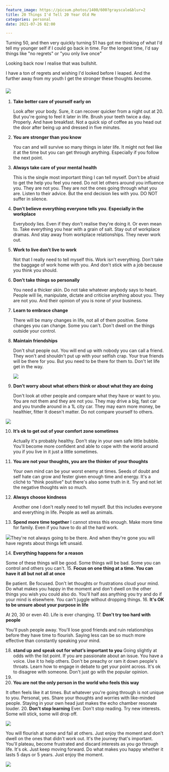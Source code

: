 ```yaml
---
feature_image: https://picsum.photos/1400/600?grayscale&blur=2
title: 20 Things I'd Tell 20 Year Old Me
categories: personal
date: 2021-07-26 02:00

---
```

Turning 50, and then very quickly turning 51 has got me thinking of what I'd tell my younger self if I could go back in time. For the longest time, I'd say things like "no regrets" or "you only live once"

Looking back now I realise that was bullshit.

I have a ton of regrets and wishing I'd looked before I leaped. And the further away from my youth I get the stronger these thoughts become.

### ![](https://res.cloudinary.com/paddysplace/image/upload/v1630102067/20_Things_omnhwt.png)

 1. **Take better care of yourself early on**

    Look after your body. Sure, it can recover quicker from a night out at 20. But you're going to feel it later in life. Brush your teeth twice a day. Properly. And have breakfast. Not a quick sip of coffee as you head out the door after being up and dressed in five minutes.
 2. **You are stronger than you know**

    You can and will survive so many things in later life. It might not feel like it at the time but you can get through anything. Especially if you follow the next point.
 3. **Always take care of your mental health**

    This is the single most important thing I can tell myself. Don't be afraid to get the help you feel you need. Do not let others around you influence you. They are not you. They are not the ones going through what you are. Listen to their advice. But the end decision lies with you. DO NOT suffer in silence.
 4. **Don’t believe everything everyone tells you**. **Especially in the workplace**

    Everybody lies.  Even if they don't realise they're doing it. Or even mean to. Take everything you hear with a grain of salt. Stay out of workplace dramas. And stay away from workplace relationships. They never work out.
 5. **Work to live don’t live to work**

    Not that I really need to tell myself this. Work isn't everything. Don't take the baggage of work home with you. And don't stick with a job because you think you should.
 6. **Don’t take things so personally**

    You need a thicker skin. Do not take whatever anybody says to heart. People will lie, manipulate, dictate and criticise anything about you. They are not you. And their opinion of you is none of your business.
 7. **Learn to embrace change**

    There will be many changes in life, not all of them positive. Some changes you can change. Some you can't. Don't dwell on the things outside your control.
 8. **Maintain friendships**

    Don't shut people out. You will end up with nobody you can call a friend. They won't and shouldn't put up with your selfish crap. Your true friends will be there for you. But you need to be there for them to.  Don't let life get in the way.

    ![](https://res.cloudinary.com/paddysplace/image/upload/v1627250397/blog/undraw/undraw_Social_media_re_w12q_dbdqwh.png)
 9. **Don’t worry about what others think or about what they are doing**

    Don't look at other people and compare what they have or want to you. You are not them and they are not you. They may drive a big, fast car and you trundle around in a 1L city car. They may earn more money, be healthier, fitter It doesn't matter. Do not compare yourself to others.


![](https://res.cloudinary.com/paddysplace/image/upload/v1630105679/blog/20_Things_insta_l1aadf.png)

10. **It’s ok to get out of your comfort zone sometimes**


    Actually it's probably healthy. Don't stay in your own safe little bubble. You'll become more confident and able to cope with the world around you if you live in it just a little sometimes.
11. **You are not your thoughts, you are the thinker of your thoughts**

    Your own mind can be your worst enemy at times. Seeds of doubt and self hate can grow and fester given enough time and energy. It's a cliché to "think positive" but there's also some truth in it. Try and not let the negative thoughts win so much.
12. **Always choose kindness**

    Another one I don't really need to tell myself. But this includes everyone and everything in life. People as well as animals.
13. **Spend more time together** I cannot stress this enough. Make more time for family. Even if you have to do all the hard work.

![](https://res.cloudinary.com/paddysplace/image/upload/v1627250397/blog/undraw/undraw_fatherhood_7i19_hysxfi.png)They're not always going to be there. And when they're gone you will have regrets about things left unsaid.

14. **Everything happens for a reason**

   Some of these things will be good. Some things will be bad. Some you can control and others you can't.
15. **Focus on one thing at a time. You can have it all but not all at once**

   Be patient. Be focused. Don't let thoughts or frustrations cloud your mind. Do what makes you happy in the moment and don't dwell on the other things you wish you could also do. You'll half ass anything you try and do if your mind is elsewhere. You can't juggle without dropping things.
16. **It's OK to be unsure about your purpose in life**

   At 20, 30 or even 40. Life is ever changing.
17. **Don't try too hard with people**

   You'll push people away. You'll lose good friends and ruin relationships before they have time to flourish. Saying less can be so much more effective than constantly speaking your mind.
   
18. **stand up and speak out for what’s important to you** Going slightly at odds with the list point. If you are passionate about an issue. You have a voice. Use it to help others. Don't be preachy or ram it down people's throats. Learn how to engage in debate to get your point across. It's ok to disagree with someone. Don't just go with the popular opinion.
19. 
20. **You are not the only person in the world who feels this way**

   It often feels like it at times. But whatever you're going through is not unique to you. Personal, yes. Share your thoughts and worries with like-minded people. Staying in your own head just makes the echo chamber resonate louder.
20. **Don't stop learning** Ever. Don't stop reading. Try new interests. Some will stick, some will drop off.

   ![](https://res.cloudinary.com/paddysplace/image/upload/v1627250397/blog/undraw/undraw_exams_g4ow_jd1g7g.png)

   You will flourish at some and fail at others. Just enjoy the moment and don't dwell on the ones that didn't work out. It's the journey that's important. You'll plateau, become frustrated and discard interests as you go through life. It's ok. Just keep moving forward. Do what makes you happy whether it lasts 5 days or 5 years. Just enjoy the moment.

   ![](https://res.cloudinary.com/paddysplace/image/upload/v1630105681/blog/20_Things1_lldoaf.png)
